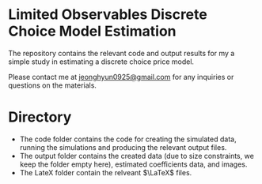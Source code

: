 # Limited Observables Discrete Choice Model Estimation
The repository contains the relevant code and output results for my a simple study in estimating a discrete choice price model.

Please contact me at jeonghyun0925@gmail.com for any inquiries or questions on the materials.

# Directory
- The code folder contains the code for creating the simulated data, running the simulations and producing the relevant output files.
- The output folder contains the created data (due to size constraints, we keep the folder empty here), estimated coefficients data, and images.
- The LateX folder contain the relveant $\LaTeX$ files.
